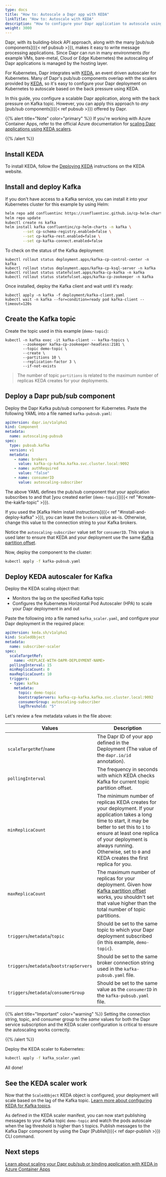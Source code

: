 ```yaml
---
type: docs
title: "How to: Autoscale a Dapr app with KEDA"
linkTitle: "How to: Autoscale with KEDA"
description: "How to configure your Dapr application to autoscale using KEDA"
weight: 3000
---
```


Dapr, with its building-block API approach, along with the many [pub/sub components]({{< ref pubsub >}}), makes it easy to write message processing applications. Since Dapr can run in many environments (for example VMs, bare-metal, Cloud or Edge Kubernetes) the autoscaling of Dapr applications is managed by the hosting layer.

For Kubernetes, Dapr integrates with [KEDA](https://github.com/kedacore/keda), an event driven autoscaler for Kubernetes. Many of Dapr's pub/sub components overlap with the scalers provided by [KEDA](https://github.com/kedacore/keda), so it's easy to configure your Dapr deployment on Kubernetes to autoscale based on the back pressure using KEDA.

In this guide, you configure a scalable Dapr application, along with the back pressure on Kafka topic. However, you can apply this approach to _any_ [pub/sub components]({{< ref pubsub >}}) offered by Dapr.

{{% alert title="Note" color="primary" %}}
 If you're working with Azure Container Apps, refer to the official Azure documentation for [scaling Dapr applications using KEDA scalers](https://learn.microsoft.com/azure/container-apps/dapr-keda-scaling).

{{% /alert %}}

## Install KEDA

To install KEDA, follow the [Deploying KEDA](https://keda.sh/docs/latest/deploy/) instructions on the KEDA website.

## Install and deploy Kafka

If you don't have access to a Kafka service, you can install it into your Kubernetes cluster for this example by using Helm:

```bash
helm repo add confluentinc https://confluentinc.github.io/cp-helm-charts/
helm repo update
kubectl create ns kafka
helm install kafka confluentinc/cp-helm-charts -n kafka \
		--set cp-schema-registry.enabled=false \
		--set cp-kafka-rest.enabled=false \
		--set cp-kafka-connect.enabled=false
```

To check on the status of the Kafka deployment:

```shell
kubectl rollout status deployment.apps/kafka-cp-control-center -n kafka
kubectl rollout status deployment.apps/kafka-cp-ksql-server -n kafka
kubectl rollout status statefulset.apps/kafka-cp-kafka -n kafka
kubectl rollout status statefulset.apps/kafka-cp-zookeeper -n kafka
```

Once installed, deploy the Kafka client and wait until it's ready:

```shell
kubectl apply -n kafka -f deployment/kafka-client.yaml
kubectl wait -n kafka --for=condition=ready pod kafka-client --timeout=120s
```

## Create the Kafka topic

Create the topic used in this example (`demo-topic`):

```shell
kubectl -n kafka exec -it kafka-client -- kafka-topics \
		--zookeeper kafka-cp-zookeeper-headless:2181 \
		--topic demo-topic \
		--create \
		--partitions 10 \
		--replication-factor 3 \
		--if-not-exists
```

> The number of topic `partitions` is related to the maximum number of replicas KEDA creates for your deployments.

## Deploy a Dapr pub/sub component

Deploy the Dapr Kafka pub/sub component for Kubernetes. Paste the following YAML into a file named `kafka-pubsub.yaml`:

```yaml
apiVersion: dapr.io/v1alpha1
kind: Component
metadata:
  name: autoscaling-pubsub
spec:
  type: pubsub.kafka
  version: v1
  metadata:
    - name: brokers
      value: kafka-cp-kafka.kafka.svc.cluster.local:9092
    - name: authRequired
      value: "false"
    - name: consumerID
      value: autoscaling-subscriber
```

The above YAML defines the pub/sub component that your application subscribes to and that [you created earlier (`demo-topic`)]({{< ref "#create-the-kakfa-topic" >}}). 

If you used the [Kafka Helm install instructions]({{< ref "#install-and-deploy-kafka" >}}), you can leave the `brokers` value as-is. Otherwise, change this value to the connection string to your Kafka brokers.

Notice the `autoscaling-subscriber` value set for `consumerID`. This value is used later to ensure that KEDA and your deployment use the same [Kafka partition offset](http://cloudurable.com/blog/kafka-architecture-topics/index.html#:~:text=Kafka%20continually%20appended%20to%20partitions,fit%20on%20a%20single%20server.).

Now, deploy the component to the cluster:

```bash
kubectl apply -f kafka-pubsub.yaml
```

## Deploy KEDA autoscaler for Kafka

Deploy the KEDA scaling object that:
- Monitors the lag on the specified Kafka topic
- Configures the Kubernetes Horizontal Pod Autoscaler (HPA) to scale your Dapr deployment in and out

Paste the following into a file named `kafka_scaler.yaml`, and configure your Dapr deployment in the required place:

```yaml
apiVersion: keda.sh/v1alpha1
kind: ScaledObject
metadata:
  name: subscriber-scaler
spec:
  scaleTargetRef:
    name: <REPLACE-WITH-DAPR-DEPLOYMENT-NAME>
  pollingInterval: 15
  minReplicaCount: 0
  maxReplicaCount: 10
  triggers:
  - type: kafka
    metadata:
      topic: demo-topic
      bootstrapServers: kafka-cp-kafka.kafka.svc.cluster.local:9092
      consumerGroup: autoscaling-subscriber
      lagThreshold: "5"
```

Let's review a few metadata values in the file above:

| Values | Description |
| ------ | ----------- |
| `scaleTargetRef`/`name` | The Dapr ID of your app defined in the Deployment (The value of the `dapr.io/id` annotation). |
| `pollingInterval` | The frequency in seconds with which KEDA checks Kafka for current topic partition offset. |
| `minReplicaCount` | The minimum number of replicas KEDA creates for your deployment. If your application takes a long time to start, it may be better to set this to `1` to ensure at least one replica of your deployment is always running. Otherwise, set to `0` and KEDA creates the first replica for you. |
| `maxReplicaCount` | The maximum number of replicas for your deployment. Given how [Kafka partition offset](http://cloudurable.com/blog/kafka-architecture-topics/index.html#:~:text=Kafka%20continually%20appended%20to%20partitions,fit%20on%20a%20single%20server.) works, you shouldn't set that value higher than the total number of topic partitions. |
| `triggers`/`metadata`/`topic` | Should be set to the same topic to which your Dapr deployment subscribed (in this example, `demo-topic`). |
| `triggers`/`metadata`/`bootstrapServers` | Should be set to the same broker connection string used in the `kafka-pubsub.yaml` file. |
| `triggers`/`metadata`/`consumerGroup` | Should be set to the same value as the `consumerID` in the `kafka-pubsub.yaml` file. |

{{% alert title="Important" color="warning" %}}
 Setting the connection string, topic, and consumer group to the *same* values for both the Dapr service subscription and the KEDA scaler configuration is critical to ensure the autoscaling works correctly.

{{% /alert %}}


Deploy the KEDA scaler to Kubernetes:

```bash
kubectl apply -f kafka_scaler.yaml
```

All done!

## See the KEDA scaler work

Now that the `ScaledObject` KEDA object is configured, your deployment will scale based on the lag of the Kafka topic. [Learn more about configuring KEDA for Kafka topics](https://keda.sh/docs/2.0/scalers/apache-kafka/).

As defined in the KEDA scaler manifest, you can now start publishing messages to your Kafka topic `demo-topic` and watch the pods autoscale when the lag threshold is higher than `5` topics. Publish messages to the Kafka Dapr component by using the Dapr [Publish]({{< ref dapr-publish >}}) CLI command.

## Next steps

[Learn about scaling your Dapr pub/sub or binding application with KEDA in Azure Container Apps](https://learn.microsoft.com/azure/container-apps/dapr-keda-scaling)
